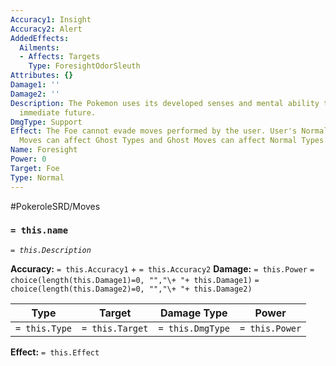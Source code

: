 ```yaml
---
Accuracy1: Insight
Accuracy2: Alert
AddedEffects:
  Ailments:
  - Affects: Targets
    Type: ForesightOdorSleuth
Attributes: {}
Damage1: ''
Damage2: ''
Description: The Pokemon uses its developed senses and mental ability to foresee the
  immediate future.
DmgType: Support
Effect: The Foe cannot evade moves performed by the user. User's Normal and Fighting
  Moves can affect Ghost Types and Ghost Moves can affect Normal Types.
Name: Foresight
Power: 0
Target: Foe
Type: Normal
---
```


#PokeroleSRD/Moves

### `= this.name` 
*`= this.Description`*

**Accuracy:** `= this.Accuracy1` + `= this.Accuracy2`
**Damage:** `= this.Power` `= choice(length(this.Damage1)=0, "","\+ "+ this.Damage1)` `= choice(length(this.Damage2)=0, "","\+ "+ this.Damage2)`

| Type          | Target          | Damage Type          | Power          |
| ------------- | --------------- | ---------------- | -------------- |
| `= this.Type` | `= this.Target` | `= this.DmgType` | `= this.Power` | 

**Effect:** `= this.Effect`